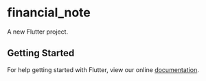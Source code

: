 # financial_note

A new Flutter project.

## Getting Started

For help getting started with Flutter, view our online
[documentation](http://flutter.io/).
